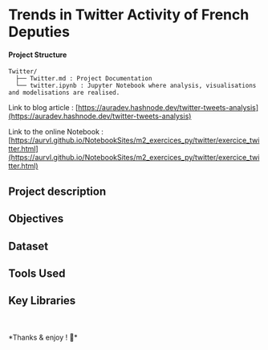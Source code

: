 # Trends in Twitter Activity of French Deputies

#### Project Structure
```
Twitter/
  ├── Twitter.md : Project Documentation
  └── twitter.ipynb : Jupyter Notebook where analysis, visualisations and modelisations are realised.
```
Link to blog article : [https://auradev.hashnode.dev/twitter-tweets-analysis](https://auradev.hashnode.dev/twitter-tweets-analysis)

Link to the online Notebook : [https://aurvl.github.io/NotebookSites/m2_exercices_py/twitter/exercice_twitter.html](https://aurvl.github.io/NotebookSites/m2_exercices_py/twitter/exercice_twitter.html)

## Project description


## Objectives


## Dataset


## Tools Used


## Key Libraries


<br>
<br>
*Thanks & enjoy ! 🎉*
